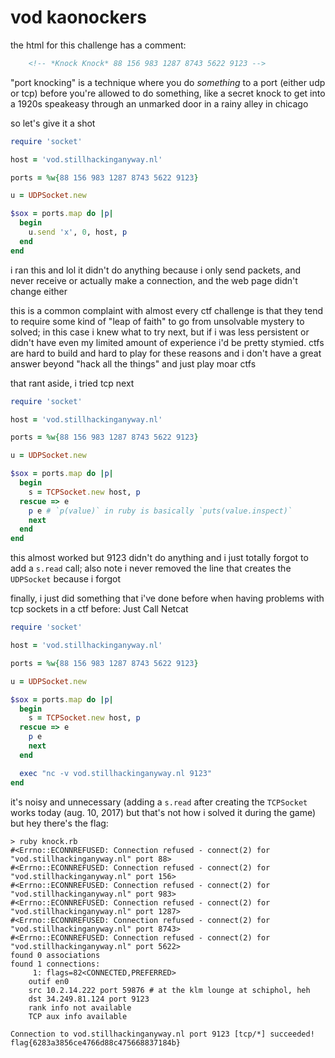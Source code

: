 # vod kaonockers

the html for this challenge has a comment:

```html
    <!-- *Knock Knock* 88 156 983 1287 8743 5622 9123 -->
```

"port knocking" is a technique where you do *something* to a port (either udp
or tcp) before you're allowed to do something, like a secret knock to get
into a 1920s speakeasy through an unmarked door in a rainy alley in chicago

so let's give it a shot

```ruby
require 'socket'

host = 'vod.stillhackinganyway.nl'

ports = %w{88 156 983 1287 8743 5622 9123}

u = UDPSocket.new

$sox = ports.map do |p|
  begin
    u.send 'x', 0, host, p
  end
end
```

i ran this and lol it didn't do anything because i only send packets, and never
receive or actually make a connection, and the web page didn't change either

this is a common complaint with almost every ctf challenge is that they
tend to require some kind of "leap of faith" to go from unsolvable mystery to
solved; in this case i knew what to try next, but if i was less persistent or
didn't have even my limited amount of experience i'd be pretty stymied. ctfs
are hard to build and hard to play for these reasons and i don't have a great
answer beyond "hack all the things" and just play moar ctfs

that rant aside, i tried tcp next

```ruby
require 'socket'

host = 'vod.stillhackinganyway.nl'

ports = %w{88 156 983 1287 8743 5622 9123}

u = UDPSocket.new

$sox = ports.map do |p|
  begin
    s = TCPSocket.new host, p
  rescue => e
    p e # `p(value)` in ruby is basically `puts(value.inspect)`
    next
  end
end
```

this almost worked but 9123 didn't do anything and i just totally forgot to
add a `s.read` call; also note i never removed the line that creates the
`UDPSocket` because i forgot

finally, i just did something that i've done before when having problems with
tcp sockets in a ctf before: Just Call Netcat

```ruby
require 'socket'

host = 'vod.stillhackinganyway.nl'

ports = %w{88 156 983 1287 8743 5622 9123}

u = UDPSocket.new

$sox = ports.map do |p|
  begin
    s = TCPSocket.new host, p
  rescue => e
    p e
    next
  end

  exec "nc -v vod.stillhackinganyway.nl 9123"
end
```

it's noisy and unnecessary (adding a `s.read` after creating the `TCPSocket`
works today (aug. 10, 2017) but
that's not how i solved it during the game) but hey there's the flag:

```
> ruby knock.rb
#<Errno::ECONNREFUSED: Connection refused - connect(2) for "vod.stillhackinganyway.nl" port 88>
#<Errno::ECONNREFUSED: Connection refused - connect(2) for "vod.stillhackinganyway.nl" port 156>
#<Errno::ECONNREFUSED: Connection refused - connect(2) for "vod.stillhackinganyway.nl" port 983>
#<Errno::ECONNREFUSED: Connection refused - connect(2) for "vod.stillhackinganyway.nl" port 1287>
#<Errno::ECONNREFUSED: Connection refused - connect(2) for "vod.stillhackinganyway.nl" port 8743>
#<Errno::ECONNREFUSED: Connection refused - connect(2) for "vod.stillhackinganyway.nl" port 5622>
found 0 associations
found 1 connections:
     1:	flags=82<CONNECTED,PREFERRED>
    outif en0
    src 10.2.14.222 port 59876 # at the klm lounge at schiphol, heh
    dst 34.249.81.124 port 9123
    rank info not available
    TCP aux info available

Connection to vod.stillhackinganyway.nl port 9123 [tcp/*] succeeded!
flag{6283a3856ce4766d88c475668837184b}
```
